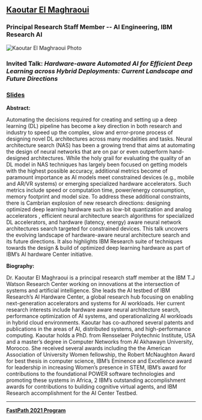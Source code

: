 ## [Kaoutar El Maghraoui](https://researcher.watson.ibm.com/researcher/view.php?person=us-kelmaghr)
### Principal Research Staff Member -- AI Engineering, IBM Research AI

![Kaoutar El Maghraoui Photo](https://researcher.watson.ibm.com/researcher/photos/1843.jpg)

### Invited Talk:  *Hardware-aware Automated AI for Efficient Deep Learning across Hybrid Deployments: Current Landscape and Future Directions*

### [Slides](https://tinyurl.com/fastpath2021/Slides/FastPath2021_K_ElMaghroui.pdf) 

**Abstract:**

Automating the decisions required for creating and setting up a deep learning (DL) pipeline has become a key direction in both research and industry to speed up the complex, slow and error-prone process of designing novel DL architectures across many modalities and tasks. Neural architecture search (NAS) has been a growing trend that aims at automating the design of neural networks that are on par or even outperform hand-designed architectures. While the holy grail for evaluating the quality of an DL model in NAS techniques has largely been focused on getting models with the highest possible accuracy, additional metrics become of paramount importance as AI models meet constrained devices (e.g., mobile and AR/VR systems) or emerging specialized hardware accelerators. Such metrics include speed or computation time, power/energy consumption, memory footprint and model size. To address these additional constraints, there is Cambrian explosion of new research directions: designing optimized deep learning hardware such as low-bit quantization and analog accelerators , efficient neural architecture search algorithms for specialized DL accelerators, and hardware (latency, energy) aware neural network architectures search targeted for constrained devices. This talk uncovers the evolving landscape of hardware-aware neural architecture search and its future directions. It also highlights IBM Research suite of techniques towards the design & build of optimized deep learning hardware as part of IBM’s AI hardware Center initiative.

**Biography:**

Dr. Kaoutar El Maghraoui is a principal research staff member at the IBM T.J Watson Research Center working on innovations at the intersection of systems and artificial intelligence. She leads the AI testbed of IBM Research’s AI Hardware Center, a global research hub focusing on enabling next-generation accelerators and systems for AI workloads. Her current research interests include hardware aware neural architecture search, performance optimization of AI systems, and operationalizing AI workloads in hybrid cloud environments.  Kaoutar has co-authored several patents and publications in the areas of AI, distributed systems, and high-performance computing. Kaoutar holds a PhD. from Rensselaer Polytechnic Institute, USA and a master’s degree in Computer Networks from Al Akhawayn University, Morocco. She received several awards including the the American Association of University Women fellowship, the Robert McNaughton Award for best thesis in computer science, IBM’s Eminence and Excellence award for leadership in increasing Women’s presence in STEM, IBM’s award for contributions to the foundational POWER software technologies and promoting these systems in Africa, 2 IBM’s outstanding accomplishment awards for contributions to building cognitive virtual agents, and IBM Research accomplishment for the AI Center Testbed. 

----
**[FastPath 2021 Program](https://tinyurl.com/fastpath2021/Program)**
